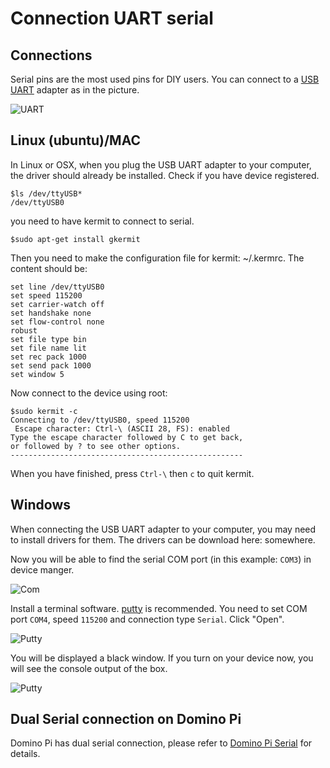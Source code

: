 Connection UART serial
===================

Connections
----------

Serial pins are the most used pins for DIY users. You can connect to a <a href="http://www.ebay.com/itm/PL-2303-USB-to-UART-TTL-adapter-/321407483336">USB UART</a> adapter as in the picture.

![UART](https://static.gl-inet.com/docs/en/2.x/dev/src/uart_serial.jpg)

Linux (ubuntu)/MAC
------------
In Linux or OSX, when you plug the USB UART adapter to your computer, the driver should already be installed. Check if you have device registered.
```
$ls /dev/ttyUSB*
/dev/ttyUSB0
```
you need to have kermit to connect to serial.
```
$sudo apt-get install gkermit
```

Then you need to make the configuration file for kermit: ~/.kermrc. The content should be:
```
set line /dev/ttyUSB0
set speed 115200
set carrier-watch off
set handshake none
set flow-control none
robust
set file type bin
set file name lit
set rec pack 1000
set send pack 1000
set window 5
```

Now connect to the device using root:
```
$sudo kermit -c
Connecting to /dev/ttyUSB0, speed 115200
 Escape character: Ctrl-\ (ASCII 28, FS): enabled
Type the escape character followed by C to get back,
or followed by ? to see other options.
----------------------------------------------------

```

When you have finished, press `Ctrl-\` then `c` to quit kermit.

Windows
---------
When connecting the USB UART adapter to your computer, you may need to install drivers for them. The drivers can be download here: somewhere.

Now you will be able to find the serial COM port (in this example: `COM3`) in device manger.

![Com](https://static.gl-inet.com/docs/en/2.x/dev/src/find-serial-port.jpg)

Install a terminal software. <a href="http://www.chiark.greenend.org.uk/~sgtatham/putty/download.html">putty</a> is recommended. You need to set COM port `COM4`, speed `115200` and connection type `Serial`. Click "Open".


![Putty](https://static.gl-inet.com/docs/en/2.x/dev/src/putty.png)

You will be displayed a black window. If you turn on your device now, you will see the console output of the box.


![Putty](https://static.gl-inet.com/docs/en/2.x/dev/src/putty1.png)

Dual Serial connection on Domino Pi
-------------------------------
Domino Pi has dual serial connection, please refer to <a href='https://docs.gl-inet.com/en/2/domino/pi/serial/'>Domino Pi Serial</a> for details.


